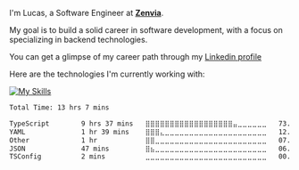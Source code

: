 I'm Lucas, a Software Engineer at [**Zenvia**](https://www.zenvia.com/ "Zenvia Site"). <br/>

My goal is to build a solid career in software development, with a focus on specializing in backend technologies.

You can get a glimpse of my career path through my [Linkedin profile](https://www.linkedin.com/in/lucas-morais-santos/)

Here are the technologies I'm currently working with:

[![My Skills](https://skillicons.dev/icons?i=nodejs,typescript,java,spring,mongodb,,redis,docker,k8s,kafka,aws&theme=dark&perline=6)](https://skillicons.dev)

<!---
In addition, I have experience and knowledge in the following technologies:

[![My Skills](https://skillicons.dev/icons?i=cs,dotnet,azure,postgres&theme=dark)](https://skillicons.dev)
--->

<!--START_SECTION:waka-->

```txt
Total Time: 13 hrs 7 mins

TypeScript        9 hrs 37 mins   ⣿⣿⣿⣿⣿⣿⣿⣿⣿⣿⣿⣿⣿⣿⣿⣿⣿⣿⣤⣀⣀⣀⣀⣀⣀   73.31 %
YAML              1 hr 39 mins    ⣿⣿⣿⣄⣀⣀⣀⣀⣀⣀⣀⣀⣀⣀⣀⣀⣀⣀⣀⣀⣀⣀⣀⣀⣀   12.58 %
Other             1 hr            ⣿⣿⣀⣀⣀⣀⣀⣀⣀⣀⣀⣀⣀⣀⣀⣀⣀⣀⣀⣀⣀⣀⣀⣀⣀   07.71 %
JSON              47 mins         ⣿⣦⣀⣀⣀⣀⣀⣀⣀⣀⣀⣀⣀⣀⣀⣀⣀⣀⣀⣀⣀⣀⣀⣀⣀   06.05 %
TSConfig          2 mins          ⣀⣀⣀⣀⣀⣀⣀⣀⣀⣀⣀⣀⣀⣀⣀⣀⣀⣀⣀⣀⣀⣀⣀⣀⣀   00.31 %
```

<!--END_SECTION:waka-->
